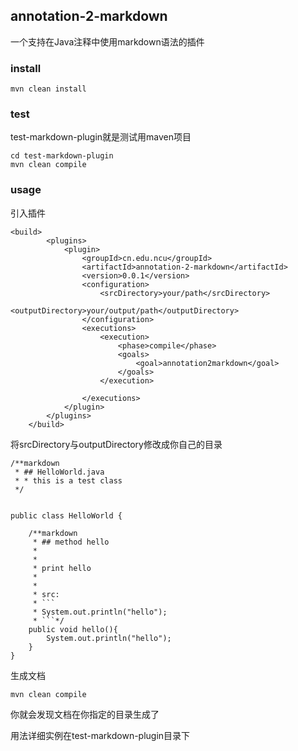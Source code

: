 ## annotation-2-markdown
一个支持在Java注释中使用markdown语法的插件

### install
```
mvn clean install
```


### test
test-markdown-plugin就是测试用maven项目


```
cd test-markdown-plugin
mvn clean compile
```

### usage


引入插件


```
<build>
        <plugins>
            <plugin>
                <groupId>cn.edu.ncu</groupId>
                <artifactId>annotation-2-markdown</artifactId>
                <version>0.0.1</version>
                <configuration>
                    <srcDirectory>your/path</srcDirectory>
                    <outputDirectory>your/output/path</outputDirectory>
                </configuration>
                <executions>
                    <execution>
                        <phase>compile</phase>
                        <goals>
                            <goal>annotation2markdown</goal>
                        </goals>
                    </execution>

                </executions>
            </plugin>
        </plugins>
    </build>
```


将srcDirectory与outputDirectory修改成你自己的目录



```
/**markdown
 * ## HelloWorld.java
 * * this is a test class
 */


public class HelloWorld {

    /**markdown
     * ## method hello
     *
     *
     * print hello
     *
     *
     * src:
     * ```
     * System.out.println("hello");
     * ```*/
    public void hello(){
        System.out.println("hello");
    }
}
```


生成文档


```
mvn clean compile
```


你就会发现文档在你指定的目录生成了


用法详细实例在test-markdown-plugin目录下